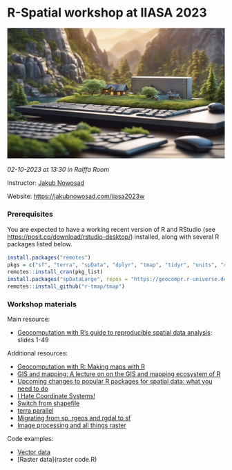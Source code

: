 # R-Spatial workshop at IIASA 2023

<!-- Create a image of a beautiful landscape with a few old-style computers shown somewhere in the background of the picture [MircoRealism; StableDiffusion XL]-->
![](im.png)

*02-10-2023 at 13:30 in Raiffa Room*

Instructor: [Jakub Nowosad](https://jakubnowosad.com/iiasa2023/#/hello-i-am-jakub)

Website: <https://jakubnowosad.com/iiasa2023w>

<!--Ask a question: <https://oneask.app/e/iiasa2023>-->

### Prerequisites

You are expected to have a working recent version of R and RStudio (see https://posit.co/download/rstudio-desktop/) installed, along with several R packages listed below.

```r
install.packages("remotes")
pkgs = c("sf", "terra", "spData", "dplyr", "tmap", "tidyr", "units", "rmapshaper")
remotes::install_cran(pkg_list)
install.packages("spDataLarge", repos = "https://geocompr.r-universe.dev")
remotes::install_github("r-tmap/tmap")
```

### Workshop materials

Main resource:

- [Geocomputation with R’s guide to reproducible spatial data analysis](https://jakubnowosad.com/ogh2022/#/title-slide): slides 1-49

Additional resources:

- [Geocomputation with R: Making maps with R](https://r.geocompx.org/adv-map)
- [GIS and mapping: A lecture on on the GIS and mapping ecosystem of R](https://jakubnowosad.com/SIGR2021/lecture/lecture.html#9)
- [Upcoming changes to popular R packages for spatial data: what you need to do](https://geocompx.org/post/2023/rgdal-retirement/)
- [I Hate Coordinate Systems!](https://ihatecoordinatesystems.com/)
- [Switch from shapefile](http://switchfromshapefile.org/)
- [terra parallel](https://stackoverflow.com/questions/67445883/terra-package-returns-error-when-try-to-run-parallel-operations/67449818#67449818)
- [Migrating from sp, rgeos and rgdal to sf](https://github.com/r-spatial/sf/wiki/Migrating)
- [Image processing and all things raster](https://jakubnowosad.com/SIGR2021/workshop2/workshop2.html)

Code examples:

- [Vector data](vector_code.R)
- [Raster data](raster code.R)
